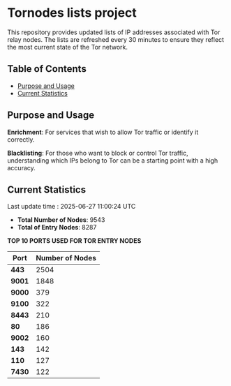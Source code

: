 # Tornodes lists project

This repository provides updated lists of IP addresses associated with Tor relay nodes. The lists are refreshed every 30 minutes to ensure they reflect the most current state of the Tor network.

## Table of Contents

- [Purpose and Usage](#purpose-and-usage)
- [Current Statistics](#current-statistics)


## Purpose and Usage

**Enrichment**: For services that wish to allow Tor traffic or identify it correctly.

**Blacklisting**: For those who want to block or control Tor traffic, understanding which IPs belong to Tor can be a starting point with a high accuracy.

## Current Statistics

Last update time : 2025-06-27 11:00:24 UTC

- **Total Number of Nodes**: 9543
- **Total of Entry Nodes**: 8287

**TOP 10 PORTS USED FOR TOR ENTRY NODES**

| **Port** | **Number of Nodes** |
|------|-----------------|
| **443**   | 2504  |
| **9001**   | 1848  |
| **9000**   | 379  |
| **9100**   | 322  |
| **8443**   | 210  |
| **80**   | 186  |
| **9002**   | 160  |
| **143**   | 142  |
| **110**   | 127  |
| **7430**   | 122  |

